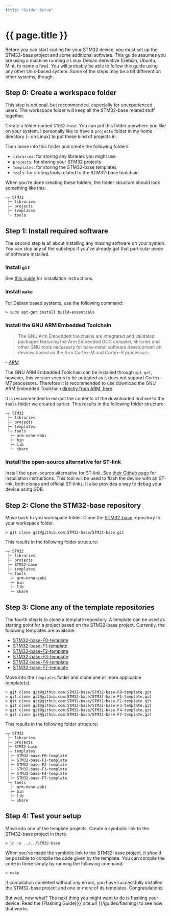 ```yaml
---
title: "Guide: Setup"
---
```


# {{ page.title }}

Before you can start coding for your STM32 device, you must set up the STM32-base project and some additional software. This guide assumes you are using a machine running a Linux Debian derivative (Debian, Ubuntu, Mint, to name a few). You will probably be able to follow this guide using any other Unix-based system. Some of the steps may be a bit different on other systems, though.

## Step 0: Create a workspace folder

This step is optional, but recommended, especially for unexperienced users. The workspace folder will keep all the STM32-base related stuff together.

Create a folder named `STM32-base`. You can put this folder anywhere you like on your system. I personally like to have a `projects` folder in my home directory (`~` on Linux) to put these kind of projects in.

Then move into this folder and create the following folders:

 - `libraries`: for storing any libraries you might use
 - `projects`: for storing your STM32 projects
 - `templates`: for storing the STM32-base templates
 - `tools`: for storing tools related to the STM32-base toolchain

When you're done creating these folders, the folder structure should look something like this:

```
─┬ STM32
 ├─ libraries
 ├─ projects
 ├─ templates
 └─ tools
```

## Step 1: Install required software

The second step is all about installing any missing software on your system. You can skip any of the substeps if you've already got that particular piece of software installed.

### Install `git`

See [this guide](https://git-scm.com/book/en/v2/Getting-Started-Installing-Git) for installation instructions.

### Install `make`

For Debian based systems, use the following command:

```
> sudo apt-get install build-essentials
```

### Install the GNU ARM Embedded Toolchain

> The GNU Arm Embedded toolchains are integrated and validated packages featuring the Arm Embedded GCC compiler, libraries and other GNU tools necessary for bare-metal software development on devices based on the Arm Cortex-M and Cortex-R processors.

_- [ARM](https://developer.arm.com/open-source/gnu-toolchain/gnu-rm)_

The GNU ARM Embedded Toolchain can be installed through `apt-get`, however, this version seems to be outdated as it does not support Cortex-M7 processors. Therefore it is recommended to use download the GNU ARM Embedded Toolchain [directly from ARM, here](https://developer.arm.com/open-source/gnu-toolchain/gnu-rm/downloads).

It is recommended to extract the contents of the downloaded archive to the `tools` folder we created earlier. This results in the following folder structure:

```
─┬ STM32
 ├─ libraries
 ├─ projects
 ├─ templates
 └┬ tools
  ├─ arm-none-eabi
  ├─ bin
  ├─ lib
  └─ share
```

### Install the open-source alternative for ST-link

Install the open-source alternative for ST-link. See [their Github page](https://github.com/texane/stlink#installation) for installation instructions. This tool will be used to flash the device with an ST-link, both clones and official ST-links. It also provides a way to debug your device using GDB.

## Step 2: Clone the STM32-base repository

Move back to you workspace folder. Clone the [STM32-base](https://github.com/STM32-base/STM32-base) repository to your workspace folder.

```
> git clone git@github.com:STM32-base/STM32-base.git
```

This results in the following folder structure:

```
─┬ STM32
 ├─ libraries
 ├─ projects
 ├─ STM32-base
 ├─ templates
 └┬ tools
  ├─ arm-none-eabi
  ├─ bin
  ├─ lib
  └─ share
```

## Step 3: Clone any of the template repositories

The fourth step is to clone a template repository. A template can be used as starting point for a project based on the STM32-base project. Currently, the following templates are available:

 * [STM32-base-F0-template](https://github.com/STM32-base/STM32-base-F0-template)
 * [STM32-base-F1-template](https://github.com/STM32-base/STM32-base-F1-template)
 * [STM32-base-F2-template](https://github.com/STM32-base/STM32-base-F2-template)
 * [STM32-base-F3-template](https://github.com/STM32-base/STM32-base-F3-template)
 * [STM32-base-F4-template](https://github.com/STM32-base/STM32-base-F4-template)
 * [STM32-base-F7-template](https://github.com/STM32-base/STM32-base-F7-template)

Move into the `templates` folder and clone one or more applicable template(s).

```
> git clone git@github.com:STM32-base/STM32-base-F0-template.git
> git clone git@github.com:STM32-base/STM32-base-F1-template.git
> git clone git@github.com:STM32-base/STM32-base-F2-template.git
> git clone git@github.com:STM32-base/STM32-base-F3-template.git
> git clone git@github.com:STM32-base/STM32-base-F4-template.git
> git clone git@github.com:STM32-base/STM32-base-F7-template.git
```

This results in the following folder structure:

```
─┬ STM32
 ├─ libraries
 ├─ projects
 ├─ STM32-base
 ├┬ templates
 │├─ STM32-base-F0-template
 │├─ STM32-base-F1-template
 │├─ STM32-base-F2-template
 │├─ STM32-base-F3-template
 │├─ STM32-base-F4-template
 │└─ STM32-base-F7-template
 └┬ tools
  ├─ arm-none-eabi
  ├─ bin
  ├─ lib
  └─ share
```

## Step 4: Test your setup

Move into one of the template projects. Create a symbolic link to the STM32-base project in there.

```
> ln -s ../../STM32-base
```

When you've made the symbolic link to the STM32-base project, it should be possible to compile the code given by the template. You can compile the code in there simply by running the following command:

```
> make
```

If compilation comleted without any errors, you have successfully installed the STM32-base project and one or more of its templates. Congratulations!

But wait, now what? The next thing you might want to do is flashing your device. Read the [Flashing Guide]({{ site.url }}/guides/flashing) to see how that works.
